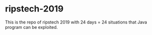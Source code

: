 # ripstech-2019

This is the repo of ripstech 2019 with 24 days = 24 situations that Java program can be exploited.

